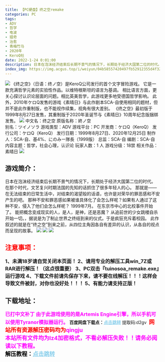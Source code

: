 ```yaml
---
title: 【PC硬盘】终之空remake
categories: PC
tags:
- ADV
- 哲学
- 电波
- 猎奇
- 治愈
- 青梅竹马
- 2020年
- KeroQ社
date: 2022-1-24 0:01:00
description: 日本在泡沫经济结束后长期不景气的情况下，长期处于经济大国第二位的时代。在那个时代，文艺复兴时期法国的先知的话抓住了很多年轻人的心。那就是——在无法结束的日常生活中，对结束的渴望般的话语，也许是对荣华的罪恶感和不安产生的吧。
index_img: https://img.acgus.top/i/weiyun/04b58557420497fb52912355d4f32893f8b4c6c36b6830a9e064bf15d0b03fd0cd683cd123498f4905916815e7d2762a.webp
---
```

![](https://img.acgus.top/i/weiyun/04b58557420497fb52912355d4f32893f8b4c6c36b6830a9e064bf15d0b03fd0cd683cd123498f4905916815e7d2762a.webp)
《终之空》（日语：终ノ空）是KeroQ公司发行的首个文字冒险游戏。
它是一款充满哲学元素的实验性作品。以维特根斯坦的语言为基调。
相比语言方面，更关心探讨认识论层面的问题。相比英美哲学，此游戏更多地受德国哲学影响。
 此外，2010年ケロQ发售的游戏《素晴日》与此作剧本SCA-自使用相同的题材，但并不是此作重制版，也不能视作续集，视角有很大差别。
 《终之空》最初版于1999年8月27日发售，其重制版于2020年圣诞节与《素晴日》10周年纪念版捆绑发售。
![](https://img.acgus.top/i/weiyun/f072e0894e213324a12e092a5ab02c7d700e523b8af2513014c2937c50b9ccdfac6e34c645805d38203840f05194b5bf.webp)
中文名：终之空
原版名称：終ノ空  
别名：ツイノソラ
游戏类型：ADV
游戏平台：PC
开发商：ケロQ（KeroQ）
发行公司：ケロQ（KeroQ）
发行日期：1999年8月27日、2020年12月25日
制作人：SCA-自、基4%、にのみー隊長（1999版）
总监：SCA-自
编剧：SCA-自
内容主题：哲学，社会心理，认识论
玩家人数：1 人
游戏分级：18禁
相关作品：素晴日
![](https://img.acgus.top/i/weiyun/b267976cb0352a7481099916ec31d3f95da4ad7fffdb7846ac681637a330e103107ea608b7b685c7dc13ec14d2750b50.webp)
## 游戏简介：
日本在泡沫经济结束后长期不景气的情况下，长期处于经济大国第二位的时代。
在那个时代，文艺复兴时期法国的先知的话抓住了很多年轻人的心。
那就是——在无法结束的日常生活中，对结束的渴望般的话语，也许是对荣华的罪恶感和不安产生的吧。
那种不安和罪恶感如果被谁具体化了会怎么样呢？如果有人通过了这种不安，侵入了他们会怎么样呢？
1999年7月。
在东京市中心的北校事件开始了。
能把概念变成现实的人，是人，是神，还是恶魔？
从追前世的少女跳楼自杀开始一切。，据说是为了制止世界之终结到来的仪式。于是疯狂充斥着校园。
此作叙述的就是在“终之空”到来之前，从四位主角因各自有差异的认识，从各自的视点而呈现的故事。
![](https://img.acgus.top/i/weiyun/12dd220e6857f99c2ff6a99820f8ddfef880bcd01d28df261873f8de85cfddc4873e98801f2df023aade54462dcc7ab4.webp)
![](https://img.acgus.top/i/weiyun/d1edddb614038bb02c0fdd34f79bddbeba1bde763955081de071679b0931d8aac7544a84320e44a25894cfbed652b9bd.webp)
![](https://img.acgus.top/i/weiyun/0895c220cbd7c962dc8a13f3ba69e17073b7ef567c35b672205326f0ae6b19ca30c67f495a1390bc818f6445b22c5056.webp)



## <font color=#FF0000 >注意事项：</font>
<font size=3><b>1、未满18岁请自觉关闭本页面！
2、请用专业的解压工具win_7Z或RAR进行解压！（这点很重要）
3、PC双击『tuinosoa_remake.exe』运行游戏
4、下载文件前请先保存下来，请不要在线解压！！！这样会导致文件被封，对你也没好处！！！
5、有能力请支持正版！</b></font>

## 下载地址：
<font color=#FF00FF size=3><b>已打中文补丁</b></font>
<font color=#FF00FF size=3>**由于此游戏使用的是Artemis Engine引擎，所以手机可以使用Tyranor模拟器运行。**</font>
<b>百度网盘下载点：</b><a href="https://pan.baidu.com/s/1oXyWFul_aO3FBkrdgC-K9w?pwd=d2gv" style="color: #87CEEB;"><b>点击跳转</b></a> 提取码:d2gv
<a style="padding: 0" href="https://post.qingju.org/AD/"><img style="max-width:100%" src="https://img.acgus.top/i/2024/07/478f689b8021d8d499ab43d21acf137a.gif" alt=""></a>
<b><font color=#FF0000 size=4>网站所有资源解压密码均为</b></font><b><font color=#FF00FF size=4>qingju</font><font color=#FF0000 ></font></b><br><b><font color=#FF00FF size=4>本站所有文件均为lz4加密格式，不看必解压失败！！请务必阅读以下教程。</b></font><br><b><font color=#000 size=4>解压教程：</b><a href="https://post.qingju.org/tutorial/000/" style="color: #87CEEB;"><b>点击跳转</b></a>